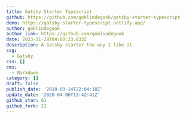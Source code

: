 ```yaml
---
title: Gatsby Starter Typescript
github: https://github.com/goblindegook/gatsby-starter-typescript
demo: https://gatsby-starter-typescript.netlify.app/
author: goblindegook
author_link: https://github.com/goblindegook
date: 2023-11-28T04:00:23.833Z
description: A Gatsby starter the way I like it.
ssg:
  - Gatsby
css: []
cms:
  - Markdown
category: []
draft: false
publish_date: '2018-03-14T22:04:18Z'
update_date: '2020-04-06T13:42:41Z'
github_star: 61
github_fork: 21
---
```

